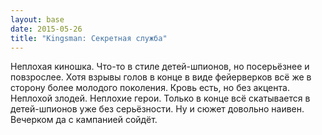 ```yaml
---
layout: base
date: 2015-05-26
title: "Kingsman: Секретная служба"
---
```


Неплохая киношка. Что-то в стиле детей-шпионов, но посерьёзнее и повзрослее.
Хотя взрывы голов в конце в виде фейерверков всё же в сторону более молодого поколения.
Кровь есть, но без акцента. Неплохой злодей. Неплохие герои.
Только в конце всё скатывается в детей-шпионов уже без серьёзности.
Ну и сюжет довольно наивен. Вечерком да с кампанией сойдёт.

[](http://www.kinopoisk.ru/film/749540/)
